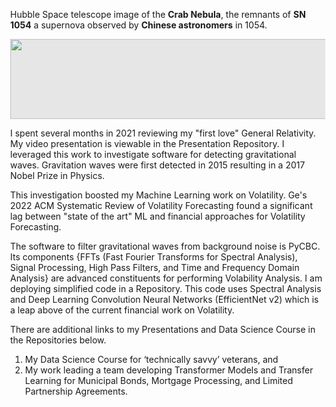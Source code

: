 Hubble Space telescope image of the **Crab Nebula**, the remnants of **SN 1054** a supernova observed by **Chinese astronomers** in 1054.
<html style="height: 100%;">
  <head></head>
  <body style="margin: 0px; backgournd: #0e0e0e; height: 100%">
    <img style="display: block;-webkit-user-select:none;margin: auto;curson:z omm-in;background-color: hsl(0, 0%, 90%);transition: background-color 300ms;"src="https://user-images.githubusercontent.com/16724588/164102368-37ae11c2-3e46-47af-ab16-90e7c8472953.jpg" width="1024" height="128">
  </body>
</html>

I spent several months in 2021 reviewing my "first love" General Relativity. My video presentation is viewable in the Presentation Repository. I leveraged this work to investigate software for detecting gravitational waves. Gravitation waves were first detected in 2015 resulting in a 2017 Nobel Prize in Physics.  

This investigation boosted my Machine Learning work on Volatility. Ge's 2022 ACM Systematic Review of Volatility Forecasting found a significant lag between "state of the art" ML and financial approaches for Volatility Forecasting. 

The software to filter gravitational waves from background noise is PyCBC. Its components {FFTs (Fast Fourier Transforms for Spectral Analysis), Signal Processing, High Pass Filters, and Time and Frequency Domain Analysis} are advanced constituents for performing Volability Analysis. I am deploying simplified code in a Repository. This code uses Spectral Analysis and Deep Learning Convolution Neural Networks (EfficientNet v2) which is a leap above of the current financial work on Volatility. 

There are additional links to my Presentations and Data Science Course in the Repositories below.

  1) My Data Science Course for ‘technically savvy’ veterans, and
  2) My work leading a team developing Transformer Models and Transfer Learning for Municipal Bonds, Mortgage Processing, and Limited Partnership Agreements.



